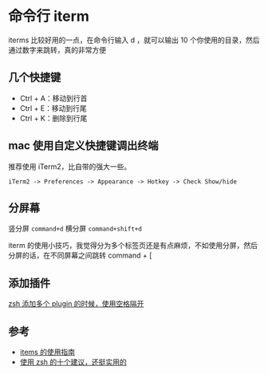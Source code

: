 # 命令行 iterm

iterms 比较好用的一点，在命令行输入 d ，就可以输出 10 个你使用的目录，然后通过数字来跳转，真的非常方便

## 几个快捷键

- Ctrl + A：移动到行首
- Ctrl + E：移动到行尾
- Ctrl + K：删除到行尾

## mac 使用自定义快捷键调出终端

推荐使用 iTerm2，比自带的强大一些。

`iTerm2 -> Preferences -> Appearance -> Hotkey -> Check Show/hide`

## 分屏幕

竖分屏 `command+d` 横分屏 `command+shift+d`

iterm 的使用小技巧，我觉得分为多个标签页还是有点麻烦，不如使用分屏，然后分屏的话，在不同屏幕之间跳转 command + [

## 添加插件

[zsh 添加多个 plugin 的时候，使用空格隔开](https://opensource.com/article/19/9/adding-plugins-zsh)

## 参考

- [items 的使用指南](https://xiaozhou.net/learn-the-command-line-iterm-and-zsh-2017-06-23.html)
- [使用 zsh 的十个建议，还挺实用的](https://www.sitepoint.com/zsh-tips-tricks/)
